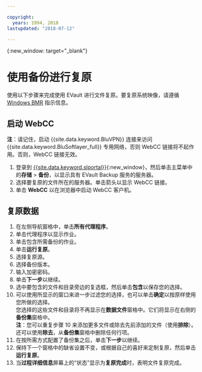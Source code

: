 ```yaml
---

copyright:
  years: 1994, 2018
lastupdated: "2018-07-12"

---
```

{:new_window: target="_blank"}

# 使用备份进行复原

使用以下步骤来完成使用 EVault 进行文件复原。要复原系统映像，请遵循 [Windows BMR](restoring-evault-bmr-system-volume-image.html) 指示信息。

## 启动 WebCC

**注**：请记住，启动 {{site.data.keyword.BluVPN}} 连接来访问 {{site.data.keyword.BluSoftlayer_full}} 专用网络，否则 WebCC 链接将不起作用。否则，WebCC 链接无效。

1. 登录到 [{{site.data.keyword.slportal}}](https://control.softlayer.com/){:new_window}，然后单击主菜单中的**存储** > **备份**，以显示具有 EVault Backup 服务的服务器。
2. 选择要复原的文件所在的服务器。单击箭头以显示 WebCC 链接。
3. 单击 **WebCC** 以在浏览器中启动 WebCC 客户机。

## 复原数据

1. 在左侧导航窗格中，单击**所有代理程序**。
2. 单击代理程序以显示作业。
3. 单击包含所需备份的作业。
4. 单击**运行复原**。
5. 选择复原源。
6. 选择备份版本。
7. 输入加密密码。
8. 单击**下一步**以继续。
9. 选中要包含的文件和目录旁边的复选框，然后单击**包含**以保存您的选择。
10. 可以使用所显示的窗口来进一步过滤您的选择，也可以单击**确定**以按原样使用您所做的选择。<br/>
您选择的这些文件和目录将不再显示在**数据文件**窗格中。它们将显示在右侧的**备份集**窗格中。<br/>**注**：您可以重复步骤 10 来添加更多文件或除去先前添加的文件（使用**排除**）。<br/>还可以使用**除去**，从**备份集**窗格中删除任何行项。
11. 在按所需方式配置了备份集之后，单击**下一步**以继续。
12. 保持下一个窗格中的缺省设置不变，或根据自己的喜好来定制复原，然后单击**运行复原**。
13. 当**过程详细信息**屏幕上的“状态”显示为**复原完成**时，表明文件复原完成。
